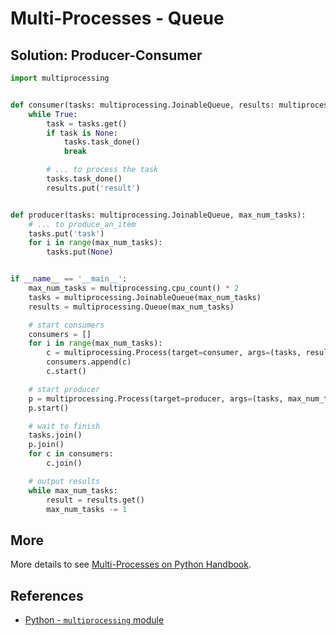 # Multi-Processes - Queue

## Solution: Producer-Consumer

```python
import multiprocessing


def consumer(tasks: multiprocessing.JoinableQueue, results: multiprocessing.Queue):
    while True:
        task = tasks.get()
        if task is None:
            tasks.task_done()
            break

        # ... to process the task
        tasks.task_done()
        results.put('result')


def producer(tasks: multiprocessing.JoinableQueue, max_num_tasks):
    # ... to produce_an_item
    tasks.put('task')
    for i in range(max_num_tasks):
        tasks.put(None)


if __name__ == '__main__':
    max_num_tasks = multiprocessing.cpu_count() * 2
    tasks = multiprocessing.JoinableQueue(max_num_tasks)
    results = multiprocessing.Queue(max_num_tasks)

    # start consumers
    consumers = []
    for i in range(max_num_tasks):
        c = multiprocessing.Process(target=consumer, args=(tasks, results))
        consumers.append(c)
        c.start()

    # start producer
    p = multiprocessing.Process(target=producer, args=(tasks, max_num_tasks))
    p.start()

    # wait to finish
    tasks.join()
    p.join()
    for c in consumers:
        c.join()

    # output results
    while max_num_tasks:
        result = results.get()
        max_num_tasks -= 1
```

## More

More details to see [Multi-Processes on Python Handbook](https://leven-cn.github.io/python-handbook/recipes/core/multi_processes).

## References

- [Python - `multiprocessing` module](https://docs.python.org/3/library/multiprocessing.html)
